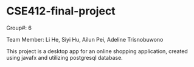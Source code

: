 # CSE412-final-project
Group#: 6

Team Member: Li He, Siyi Hu, Ailun Pei, Adeline Trisnobuwono

This project is a desktop app for an online shopping application, created using javafx and utilizing postgresql database. 
